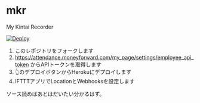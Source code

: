 # mkr
My Kintai Recorder

[![Deploy](https://www.herokucdn.com/deploy/button.svg)](https://heroku.com/deploy)

1. このレポジトリをフォークします
1. https://attendance.moneyforward.com/my_page/settings/employee_api_token からAPIトークンを取得します
1. 👆のデプロイボタンからHerokuにデプロイします
1. IFTTTアプリでLocationとWebhooksを設定します

ソース読めばあとはだいたい分かるはず。
